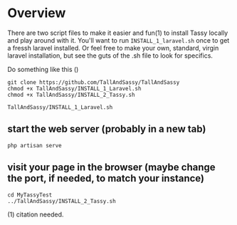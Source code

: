 # Overview 
There are two script files to make it easier and fun(1) to install Tassy locally 
and play around with it. You'll want to run `INSTALL_1_laravel.sh` once to get a fressh 
laravel installed. Or feel free to make your own, standard, virgin laravel installation, but see
the guts of the .sh file to look for specifics.

Do something like this ()


    git clone https://github.com/TallAndSassy/TallAndSassy
    chmod +x TallAndSassy/INSTALL_1_Laravel.sh
    chmod +x TallAndSassy/INSTALL_2_Tassy.sh

    TallAndSassy/INSTALL_1_Laravel.sh

## start the web server (probably in a new tab)
    php artisan serve

## visit your page in the browser (maybe change the port, if needed, to match your instance)
    cd MyTassyTest
    ../TallAndSassy/INSTALL_2_Tassy.sh


(1) citation needed.